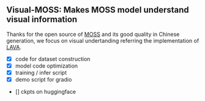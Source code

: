 ## Visual-MOSS: Makes MOSS model understand visual information


Thanks for the open source of [MOSS](https://github.com/OpenLMLab/MOSS) and its good quality in Chinese generation, we focus on visual undertanding referring the implementation of [LAVA](https://github.com/haotian-liu/LLaVA/blob/main/llava/train/train.py).

- [X] code for dataset construction
- [X] model code optimization 
- [X] training / infer script 
- [X] demo script for gradio 
- [] ckpts on huggingface 


